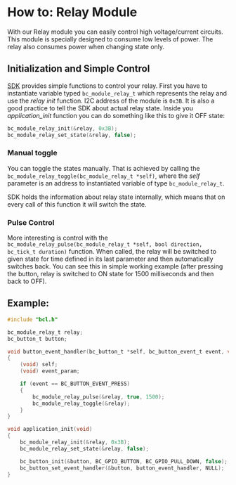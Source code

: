 # How to: Relay Module

With our Relay module you can easily control high voltage/current circuits. This module is specially designed to consume low levels of power. The relay also consumes power when changing state only.

## Initialization and Simple Control

[SDK](https://sdk.bigclown.com/group__bc__module__relay.html) provides simple functions to control your relay. First you have to instantiate variable typed `bc_module_relay_t` which represents the relay and use the _relay init_ function. I2C address of the module is `0x3B`. It is also a good practice to tell the SDK about actual relay state. Inside you _application\_init_ function you can do something like this to give it OFF state:

```c
bc_module_relay_init(&relay, 0x3B);
bc_module_relay_set_state(&relay, false);
```

### Manual toggle

You can toggle the states manually. That is achieved by calling the `bc_module_relay_toggle(bc_module_relay_t *self)`, where the _self_ parameter is an address to instantiated variable of type `bc_module_relay_t`.

SDK holds the information about relay state internally, which means that on every call of this function it will switch the state.

### Pulse Control

More interesting is control with the `bc_module_relay_pulse(bc_module_relay_t *self, bool direction, bc_tick_t duration)` function. When called, the relay will be switched to given state for time defined in its last parameter and then automatically switches back. You can see this in simple working example \(after pressing the button, relay is switched to ON state for 1500 milliseconds and then back to OFF\).

## **Example:**

```c
#include "bcl.h"

bc_module_relay_t relay;
bc_button_t button;

void button_event_handler(bc_button_t *self, bc_button_event_t event, void *event_param)
{
    (void) self;
    (void) event_param;

    if (event == BC_BUTTON_EVENT_PRESS)
    {
        bc_module_relay_pulse(&relay, true, 1500);
        bc_module_relay_toggle(&relay);
    }
}

void application_init(void)
{
    bc_module_relay_init(&relay, 0x3B);
    bc_module_relay_set_state(&relay, false);

    bc_button_init(&button, BC_GPIO_BUTTON, BC_GPIO_PULL_DOWN, false);
    bc_button_set_event_handler(&button, button_event_handler, NULL);
}
```

